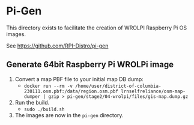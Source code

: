 # Pi-Gen

This directory exists to facilitate the creation of WROLPI Raspberry Pi OS images.
 
See https://github.com/RPI-Distro/pi-gen

## Generate 64bit Raspberry Pi WROLPi image

1. Convert a map PBF file to your initial map DB dump:
    * `docker run --rm -v /home/user/district-of-columbia-230111.osm.pbf:/data/region.osm.pbf lrnselfreliance/osm-map-dumper | gzip > pi-gen/stage2/04-wrolpi/files/gis-map.dump.gz`
2. Run the build.
   * `sudo ./build.sh`
3. The images are now in the `pi-gen` directory.
